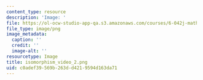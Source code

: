 ```yaml
---
content_type: resource
description: 'Image: '
file: https://ol-ocw-studio-app-qa.s3.amazonaws.com/courses/6-042j-mathematics-for-computer-science-spring-2015/c0adef39569b263dd4219594d163da71_isomorphism_video_2.png
file_type: image/png
image_metadata:
  caption: ''
  credit: ''
  image-alt: ''
resourcetype: Image
title: isomorphism_video_2.png
uid: c0adef39-569b-263d-d421-9594d163da71
---
```

